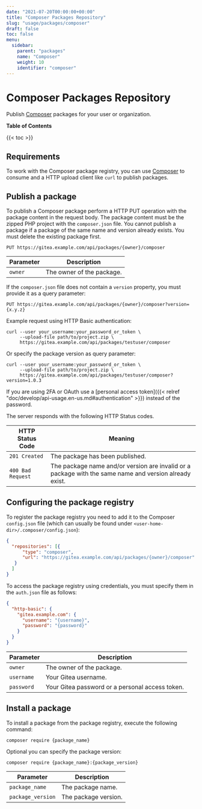 ```yaml
---
date: "2021-07-20T00:00:00+00:00"
title: "Composer Packages Repository"
slug: "usage/packages/composer"
draft: false
toc: false
menu:
  sidebar:
    parent: "packages"
    name: "Composer"
    weight: 10
    identifier: "composer"
---
```


# Composer Packages Repository

Publish [Composer](https://getcomposer.org/) packages for your user or organization.

**Table of Contents**

{{< toc >}}

## Requirements

To work with the Composer package registry, you can use [Composer](https://getcomposer.org/download/) to consume and a HTTP upload client like `curl` to publish packages.

## Publish a package

To publish a Composer package perform a HTTP PUT operation with the package content in the request body.
The package content must be the zipped PHP project with the `composer.json` file.
You cannot publish a package if a package of the same name and version already exists. You must delete the existing package first.

```
PUT https://gitea.example.com/api/packages/{owner}/composer
```

| Parameter  | Description |
| ---------- | ----------- |
| `owner`    | The owner of the package. |

If the `composer.json` file does not contain a `version` property, you must provide it as a query parameter:

```
PUT https://gitea.example.com/api/packages/{owner}/composer?version={x.y.z}
```

Example request using HTTP Basic authentication:

```shell
curl --user your_username:your_password_or_token \
     --upload-file path/to/project.zip \
     https://gitea.example.com/api/packages/testuser/composer
```

Or specify the package version as query parameter:

```shell
curl --user your_username:your_password_or_token \
     --upload-file path/to/project.zip \
     https://gitea.example.com/api/packages/testuser/composer?version=1.0.3
```

If you are using 2FA or OAuth use a [personal access token]({{< relref "doc/develop/api-usage.en-us.md#authentication" >}}) instead of the password.

The server responds with the following HTTP Status codes.

| HTTP Status Code  | Meaning |
| ----------------- | ------- |
| `201 Created`     | The package has been published. |
| `400 Bad Request` | The package name and/or version are invalid or a package with the same name and version already exist. |

## Configuring the package registry

To register the package registry you need to add it to the Composer `config.json` file (which can usually be found under `<user-home-dir>/.composer/config.json`):

```json
{
  "repositories": [{
      "type": "composer",
      "url": "https://gitea.example.com/api/packages/{owner}/composer"
   }
  ]
}
```

To access the package registry using credentials, you must specify them in the `auth.json` file as follows:

```json
{
  "http-basic": {
    "gitea.example.com": {
      "username": "{username}",
      "password": "{password}"
    }
  }
}
```

| Parameter  | Description |
| ---------- | ----------- |
| `owner`    | The owner of the package. |
| `username` | Your Gitea username. |
| `password` | Your Gitea password or a personal access token. |

## Install a package

To install a package from the package registry, execute the following command:

```shell
composer require {package_name}
```

Optional you can specify the package version:

```shell
composer require {package_name}:{package_version}
```

| Parameter         | Description |
| ----------------- | ----------- |
| `package_name`    | The package name. |
| `package_version` | The package version. |
